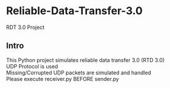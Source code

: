 # Reliable-Data-Transfer-3.0
RDT 3.0 Project

## Intro
This Python project simulates reliable data transfer 3.0 (RTD 3.0)<br>
UDP Protocol is used<br>
Missing/Corrupted UDP packets are simulated and handled<br>
Please execute receiver.py BEFORE sender.py
